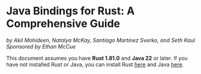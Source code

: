 # Java Bindings for Rust: A Comprehensive Guide
*by Akil Mohideen, Natalya McKay, Santiago Martinez Sverko, and Seth Kaul*
*Sponsored by Ethan McCue*

This document assumes you have **Rust 1.81.0** and **Java 22** or later. If you have not installed Rust or Java, you can install Rust [here](https://www.rust-lang.org/tools/install) and Java [here](https://www.oracle.com/java/technologies/downloads/). 
